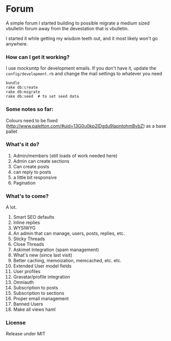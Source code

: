 Forum
=====

A simple forum I started building to possible migrate a medium sized vbulletin forum away from the devestation that is vbulletin.

I started it while getting my wisdom teeth out, and it most likely won't go anywhere.


### How can I get it working?

I use mocksmtp for development emails. If you don't have it, update the `config/development.rb` and change the mail settings to whatever you need

    bundle
    rake db:create
    rake db:migrate
    rake db:seed  # to set seed data

### Some notes so far:

Colours need to be fixed (http://www.paletton.com/#uid=13G0u0kp2lDgdu9lapntohmBvbZ) as a base pallet

### What's it do?

1. Admin/members (still loads of work needed here)
1. Admin can create sections
1. Can create posts
1. can reply to posts
1. a little bit responsive
1. Pagination

### What's to come?

A lot.

1. Smart SEO defaults
1. Inline replies
1. WYSIWYG
1. An admin that can manage, users, posts, replies, etc.
1. Sticky Threads
1. Close Threads
1. Askimet Integration (spam management)
1. What's new (since last visit)
1. Better caching, memoization, memcached, etc. etc.
1. Extended User model fields
1. User profiles
1. Gravatar/profile integration
1. Omniauth
1. Subscription to posts
1. Subscription to sections
1. Proper email management
1. Banned Users
1. Make all views haml

### License

Release under MIT
